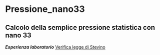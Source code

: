 # Pressione_nano33
## Calcolo della semplice pressione statistica con nano 33
***Esperienza laboratorio***
[Verifica legge di Stevino](https://drive.google.com/drive/u/0/folders/1hxvtf_nWEBZLAnEl1g_K1DI9lQ4_qm-u)
